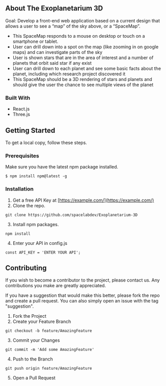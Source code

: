 ## About The Exoplanetarium 3D

Goal: Develop a front-end web application based on a current design that allows a user to see a “map” of the sky above, or a “SpaceMap”.

- This SpaceMap responds to a mouse on desktop or touch on a smartphone or tablet.
- User can drill down into a spot on the map (like zooming in on google maps) and can investigate parts of the sky
- User is shown stars that are in the area of interest and a number of planets that orbit said star if any exist
- User can drill down to each planet and see some basic facts about the planet, including which research project discovered it
- This SpaceMap should be a 3D rendering of stars and planets and should give the user the chance to see multiple views of the planet

### Built With

- React.js
- Three.js

## Getting Started

To get a local copy, follow these steps.

### Prerequisites

Make sure you have the latest npm package installed.

```
$ npm install npm@latest -g
```

### Installation

1. Get a free API Key at [https://example.com/](https://example.com/)
2. Clone the repo.

```
git clone https://github.com/spacelabdev/Exoplanetarium-3D
```

3. Install npm packages.

```
npm install
```

4. Enter your API in config.js

```
const API_KEY = 'ENTER YOUR API';
```

## Contributing

If you wish to become a contributor to the project, please contact us. Any contributions you make are greatly appreciated.

If you have a suggestion that would make this better, please fork the repo and create a pull request. You can also simply open an issue with the tag "suggestion".

1. Fork the Project
2. Create your Feature Branch

```
git checkout -b feature/AmazingFeature
```

3. Commit your Changes

```
git commit -m 'Add some AmazingFeature'
```

4. Push to the Branch

```
git push origin feature/AmazingFeature
```

5. Open a Pull Request
